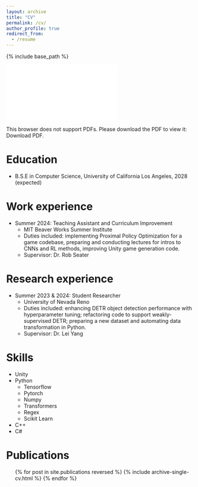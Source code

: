 ```yaml
---
layout: archive
title: "CV"
permalink: /cv/
author_profile: true
redirect_from:
  - /resume
---
```


{% include base_path %}

<object data="../files/2024_Clark Peng_CV.pdf" type="application/pdf" width="700px" height="700px">
    <embed src="../files/2024_Clark Peng_CV.pdf">
        <p>This browser does not support PDFs. Please download the PDF to view it: <a ref="../files/2024_Clark Peng_CV.pdf">Download PDF</a>.</p>
    </embed>
</object>

Education
======
* B.S.E in Computer Science, University of California Los Angeles, 2028 (expected)

Work experience
======
* Summer 2024: Teaching Assistant and Curriculum Improvement
  * MIT Beaver Works Summer Institute
  * Duties included: implementing Proximal Policy Optimization for a game codebase, preparing and conducting lectures for intros to CNNs and RL methods, improving Unity game generation code.
  * Supervisor: Dr. Rob Seater

Research experience
======
* Summer 2023 & 2024: Student Researcher
  * University of Nevada Reno
  * Duties included: enhancing DETR object detection performance with hyperparameter tuning; refactoring code to support weakly-supervised DETR; preparing a new dataset and automating data transformation in Python.
  * Supervisor: Dr. Lei Yang
  
Skills
======
* Unity
* Python
  * Tensorflow
  * Pytorch
  * Numpy
  * Transformers
  * Regex
  * Scikit Learn
* C++ 
* C#

Publications
======
  <ul>{% for post in site.publications reversed %}
    {% include archive-single-cv.html %}
  {% endfor %}</ul>
  
<!-- Talks
======
  <ul>{% for post in site.talks reversed %}
    {% include archive-single-talk-cv.html  %}
  {% endfor %}</ul>
  
Teaching
======
  <ul>{% for post in site.teaching reversed %}
    {% include archive-single-cv.html %}
  {% endfor %}</ul>
  
Service and leadership
======
* Currently signed in to 43 different slack teams -->
